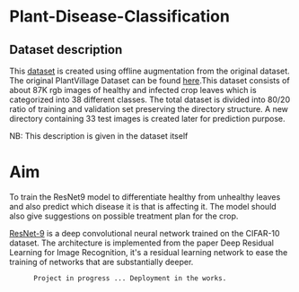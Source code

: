 # Plant-Disease-Classification

## Dataset description

This [dataset](https://www.kaggle.com/datasets/vipoooool/new-plant-diseases-dataset) is created using offline augmentation from the original dataset. The original PlantVillage Dataset can be found [here](https://github.com/spMohanty/PlantVillage-Dataset).This dataset consists of about 87K rgb images of healthy and infected crop leaves which is categorized into 38 different classes. The total dataset is divided into 80/20 ratio of training and validation set preserving the directory structure. A new directory containing 33 test images is created later for prediction purpose.

NB: This description is given in the dataset itself


# Aim 
To train the ResNet9 model to differentiate healthy from unhealthy leaves and also predict which disease it is that is affecting it. The model should also give suggestions on possible treatment plan for the crop.

[ResNet-9](https://github.com/Moddy2024/ResNet-9) is a deep convolutional neural network trained on the CIFAR-10 dataset. The architecture is implemented from the paper Deep Residual Learning for Image Recognition, it's a residual learning network to ease the training of networks that are substantially deeper.

          Project in progress ... Deployment in the works.
